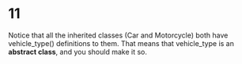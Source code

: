 # 11

Notice that all the inherited classes \(Car and Motorcycle\) both have vehicle\_type\(\) definitions to them. That means that vehicle\_type is an **abstract class**, and you should make it so.


